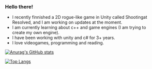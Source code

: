 <h3>Hello there!</h3>

- I recently finnished a 2D rogue-like game in Unity called Shootingat Resolved, and I am working on updates at the moment.
- I am currently learning about c++ and game engines (I am trying to create my own engine).
- I have been working with unity and c# for 3+ years.
- I love videogames, programming and reading.

[![Anurag's GitHub stats](https://github-readme-stats.vercel.app/api?username=Thelario&show_icons=true&theme=radical)](https://github.com/anuraghazra/github-readme-stats)

[![Top Langs](https://github-readme-stats.vercel.app/api/top-langs/?username=Thelario&theme=radical&hide=ShaderLab)](https://github.com/anuraghazra/github-readme-stats)

